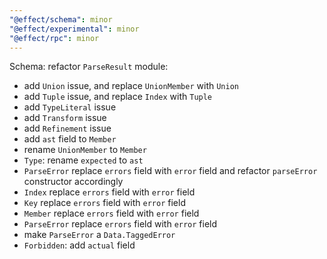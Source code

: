 ```yaml
---
"@effect/schema": minor
"@effect/experimental": minor
"@effect/rpc": minor
---
```


Schema: refactor `ParseResult` module:

- add `Union` issue, and replace `UnionMember` with `Union`
- add `Tuple` issue, and replace `Index` with `Tuple`
- add `TypeLiteral` issue
- add `Transform` issue
- add `Refinement` issue
- add `ast` field to `Member`
- rename `UnionMember` to `Member`
- `Type`: rename `expected` to `ast`
- `ParseError` replace `errors` field with `error` field and refactor `parseError` constructor accordingly
- `Index` replace `errors` field with `error` field
- `Key` replace `errors` field with `error` field
- `Member` replace `errors` field with `error` field
- `ParseError` replace `errors` field with `error` field
- make `ParseError` a `Data.TaggedError`
- `Forbidden`: add `actual` field
